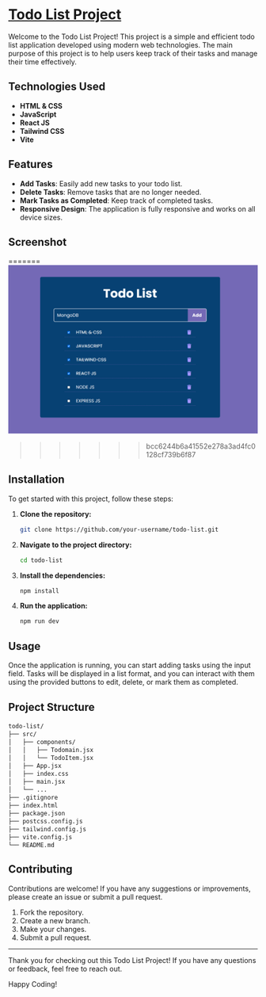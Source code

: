 # [Todo List Project](https://todo-list-vinaykollikani.netlify.app/)

Welcome to the Todo List Project! This project is a simple and efficient todo list application developed using modern
web technologies. The main purpose of this project is to help users keep track of their tasks and manage their time
effectively.

## Technologies Used

- **HTML & CSS**
- **JavaScript**
- **React JS**
- **Tailwind CSS**
- **Vite**

## Features

- **Add Tasks**: Easily add new tasks to your todo list.
- **Delete Tasks**: Remove tasks that are no longer needed.
- **Mark Tasks as Completed**: Keep track of completed tasks.
- **Responsive Design**: The application is fully responsive and works on all device sizes.

## Screenshot

=======
![Todo List Application Screenshot](src/assets/readme.png)
>>>>>>> bcc6244b6a41552e278a3ad4fc0128cf739b6f87

## Installation

To get started with this project, follow these steps:

1. **Clone the repository:**

   ```sh
   git clone https://github.com/your-username/todo-list.git
   ```

2. **Navigate to the project directory:**

   ```sh
   cd todo-list
   ```

3. **Install the dependencies:**

   ```sh
   npm install
   ```

4. **Run the application:**
   ```sh
   npm run dev
   ```

## Usage

Once the application is running, you can start adding tasks using the input field. Tasks will be displayed in a list
format, and you can interact with them using the provided buttons to edit, delete, or mark them as completed.

## Project Structure

```
todo-list/
├── src/
│   ├── components/
│   │   ├── Todomain.jsx
│   │   └── TodoItem.jsx
│   ├── App.jsx
│   ├── index.css
│   ├── main.jsx
│   └── ...
├── .gitignore
├── index.html
├── package.json
├── postcss.config.js
├── tailwind.config.js
├── vite.config.js
└── README.md
```

## Contributing

Contributions are welcome! If you have any suggestions or improvements, please create an issue or submit a pull request.

1. Fork the repository.
2. Create a new branch.
3. Make your changes.
4. Submit a pull request.

---

Thank you for checking out this Todo List Project! If you have any questions or feedback, feel free to reach out.

Happy Coding!
